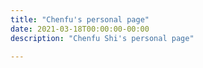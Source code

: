 ```yaml
---
title: "Chenfu's personal page"
date: 2021-03-18T00:00:00-00:00
description: "Chenfu Shi's personal page"

---
```

